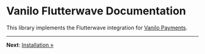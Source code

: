 # Vanilo Flutterwave Documentation

This library implements the Flutterwave integration for
[Vanilo Payments](https://vanilo.io/docs/master/payments).

---

**Next**: [Installation &raquo;](installation.md)
